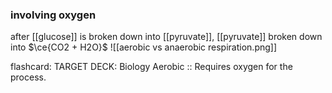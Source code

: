### involving oxygen
 after [[glucose]] is broken down into [[pyruvate]], [[pyruvate]] broken down into $\ce{CO2 + H2O}$ 
 ![[aerobic vs anaerobic respiration.png]] 

flashcard:
TARGET DECK: Biology
Aerobic :: Requires oxygen for the process.
<!--ID: 1691317032342-->

